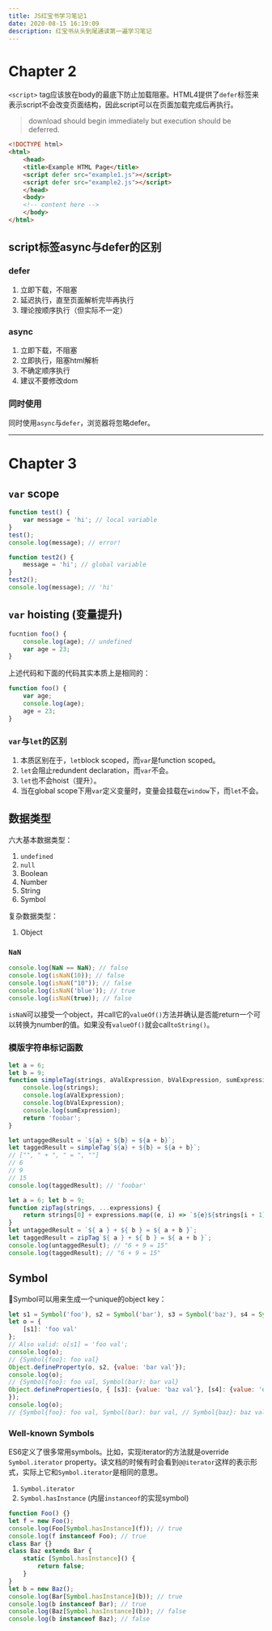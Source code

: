 ```yaml
---
title: JS红宝书学习笔记1
date: 2020-08-15 16:19:09
description: 红宝书从头到尾通读第一遍学习笔记
---
```


# Chapter 2

`<script>` tag应该放在body的最底下防止加载阻塞。HTML4提供了`defer`标签来表示script不会改变页面结构，因此script可以在页面加载完成后再执行。
> download should begin immediately but execution should be deferred.
```html
<!DOCTYPE html> 
<html>
    <head>
    <title>Example HTML Page</title>
    <script defer src="example1.js"></script> 
    <script defer src="example2.js"></script> 
    </head>
    <body>
    <!-- content here -->
    </body>
</html>
```

## script标签async与defer的区别
### defer
1. 立即下载，不阻塞
2. 延迟执行，直至页面解析完毕再执行
3. 理论按顺序执行（但实际不一定）

### async
1. 立即下载，不阻塞
2. 立即执行，阻塞html解析
3. 不确定顺序执行
4. 建议不要修改dom

### 同时使用
同时使用`async`与`defer`，浏览器将忽略defer。

---

# Chapter 3

## `var` scope
```javascript
function test() {
    var message = 'hi'; // local variable
}
test();
console.log(message); // error!

function test2() {
    message = 'hi'; // global variable
}
test2();
console.log(message); // 'hi'
```

## `var` hoisting (变量提升)
```javascript
fucntion foo() {
    console.log(age); // undefined
    var age = 23; 
}
```
上述代码和下面的代码其实本质上是相同的：
```javascript
function foo() {
    var age;
    console.log(age);
    age = 23;
}
```

### `var`与`let`的区别
1. 本质区别在于，`let`block scoped，而`var`是function scoped。
2. `let`会阻止redundent declaration，而`var`不会。
3. `let`也不会hoist（提升）。
4. 当在global scope下用`var`定义变量时，变量会挂载在`window`下，而`let`不会。

## 数据类型
六大基本数据类型：
1. `undefined`
2. `null`
3. Boolean
4. Number
5. String
6. Symbol

复杂数据类型：
1. Object

### `NaN`

```javascript
console.log(NaN == NaN); // false
console.log(isNaN(10)); // false
console.log(isNaN("10")); // false
console.log(isNaN('blue')); // true
console.log(isNaN(true)); // false
```

`isNaN`可以接受一个object，并call它的`valueOf()`方法并确认是否能return一个可以转换为number的值。如果没有`valueOf()`就会call`toString()`。

### 模版字符串标记函数

```javascript
let a = 6;
let b = 9;
function simpleTag(strings, aValExpression, bValExpression, sumExpression) {
    console.log(strings);
    console.log(aValExpression);
    console.log(bValExpression);
    console.log(sumExpression);
    return 'foobar';
}

let untaggedResult = `${a} + ${b} = ${a + b}`;
let taggedResult = simpleTag`${a} + ${b} = ${a + b}`;
// ["", " + ", " = ", ""]
// 6
// 9
// 15
console.log(taggedResult); // 'foobar'
```

```javascript
let a = 6; let b = 9;
function zipTag(strings, ...expressions) { 
    return strings[0] + expressions.map((e, i) => `${e}${strings[i + 1]}`).join('');
}
let untaggedResult = `${ a } + ${ b } = ${ a + b }`;
let taggedResult = zipTag`${ a } + ${ b } = ${ a + b }`;
console.log(untaggedResult); // "6 + 9 = 15" 
console.log(taggedResult); // "6 + 9 = 15"
```

## Symbol
Symbol可以用来生成一个unique的object key：
```javascript
let s1 = Symbol('foo'), s2 = Symbol('bar'), s3 = Symbol('baz'), s4 = Symbol('qux');
let o = {
    [s1]: 'foo val'
};
// Also valid: o[s1] = 'foo val';
console.log(o);
// {Symbol{foo}: foo val}
Object.defineProperty(o, s2, {value: 'bar val'});
console.log(o);
// {Symbol{foo}: foo val, Symbol(bar): bar val}
Object.defineProperties(o, { [s3]: {value: 'baz val'}, [s4]: {value: 'qux val'}
});
console.log(o);
// {Symbol{foo}: foo val, Symbol(bar): bar val, // Symbol{baz}: baz val, Symbol(qux): qux val}
```

### Well-known Symbols
ES6定义了很多常用symbols。比如，实现iterator的方法就是override `Symbol.iterator` property。读文档的时候有时会看到`@@iterator`这样的表示形式，实际上它和`Symbol.iterator`是相同的意思。

1. `Symbol.iterator`
2. `Symbol.hasInstance` (内层`instanceof`的实现symbol)
```javascript
function Foo() {}
let f = new Foo();
console.log(Foo[Symbol.hasInstance](f)); // true
console.log(f instanceof Foo); // true
class Bar {}
class Baz extends Bar {
    static [Symbol.hasInstance]() {
        return false;
    }
}
let b = new Baz();
console.log(Bar[Symbol.hasInstance](b)); // true
console.log(b instanceof Bar); // true
console.log(Baz[Symbol.hasInstance](b)); // false
console.log(b instanceof Baz); // false
```